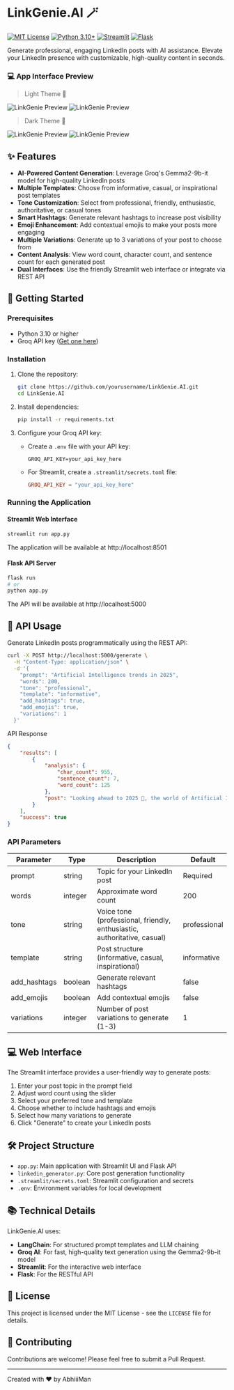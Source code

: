 # LinkGenie.AI 🪄

[![MIT License](https://img.shields.io/badge/License-MIT-green.svg)](LICENSE)
[![Python 3.10+](https://img.shields.io/badge/Python-3.10+-blue.svg)](https://www.python.org/downloads/)
[![Streamlit](https://img.shields.io/badge/Built%20with-Streamlit-FF4B4B.svg)](https://streamlit.io/)
[![Flask](https://img.shields.io/badge/API-Flask-000000.svg)](https://flask.palletsprojects.com/)

Generate professional, engaging LinkedIn posts with AI assistance. Elevate your LinkedIn presence with customizable, high-quality content in seconds.

### 💻 App Interface Preview 
> Light Theme 🤍

![LinkGenie Preview](.github/assets/image-1.png)
![LinkGenie Preview](.github/assets/image-2.png)

> Dark Theme 🖤

![LinkGenie Preview](.github/assets/image-3.png)
![LinkGenie Preview](.github/assets/image-4.png)

## ✨ Features

- **AI-Powered Content Generation**: Leverage Groq's Gemma2-9b-it model for high-quality LinkedIn posts
- **Multiple Templates**: Choose from informative, casual, or inspirational post templates
- **Tone Customization**: Select from professional, friendly, enthusiastic, authoritative, or casual tones
- **Smart Hashtags**: Generate relevant hashtags to increase post visibility
- **Emoji Enhancement**: Add contextual emojis to make your posts more engaging
- **Multiple Variations**: Generate up to 3 variations of your post to choose from
- **Content Analysis**: View word count, character count, and sentence count for each generated post
- **Dual Interfaces**: Use the friendly Streamlit web interface or integrate via REST API

## 🚀 Getting Started

### Prerequisites

- Python 3.10 or higher
- Groq API key ([Get one here](https://console.groq.com/))

### Installation

1. Clone the repository:
   ```bash
   git clone https://github.com/yourusername/LinkGenie.AI.git
   cd LinkGenie.AI
   ```

2. Install dependencies:
   ```bash
   pip install -r requirements.txt
   ```

3. Configure your Groq API key:
   - Create a `.env` file with your API key:
     ```
     GROQ_API_KEY=your_api_key_here
     ```
   - For Streamlit, create a `.streamlit/secrets.toml` file:
     ```toml
     GROQ_API_KEY = "your_api_key_here"
     ```

### Running the Application

#### Streamlit Web Interface

```bash
streamlit run app.py
```

The application will be available at http://localhost:8501

#### Flask API Server

```bash
flask run
# or
python app.py
```

The API will be available at http://localhost:5000

## 🔌 API Usage

Generate LinkedIn posts programmatically using the REST API:

```bash
curl -X POST http://localhost:5000/generate \
  -H "Content-Type: application/json" \
  -d '{
    "prompt": "Artificial Intelligence trends in 2025",
    "words": 200,
    "tone": "professional",
    "template": "informative",
    "add_hashtags": true,
    "add_emojis": true,
    "variations": 1
  }'
```
API Response
```json
{
    "results": [
        {
            "analysis": {
                "char_count": 955,
                "sentence_count": 7,
                "word_count": 125
            },
            "post": "Looking ahead to 2025 🚀, the world of Artificial Intelligence  is poised for some incredible advancements. \n\nHere are a few trends to watch: \n\n* **Hyper-personalization 🎯:** AI will tailor experiences in marketing, education, and healthcare to individual needs like never before. \n* **Democratization of AI 🤝:**  More accessible tools and platforms will empower individuals and businesses of all sizes to leverage AI's potential. \n* **AI-powered Automation 🤖:**  Repetitive tasks across industries will be increasingly automated, freeing up human workers for more creative and strategic roles.\n* **Ethical AI 🧠:**  Growing emphasis on responsible development and deployment of AI will ensure fairness, transparency, and accountability.\n\nThese advancements will undoubtedly shape the future of work and drive innovation across sectors.  Are you ready to embrace the AI revolution? 🤔  \n\n#AI #ArtificialIntelligence #FutureofWork #TechTrends #Innovation  \n\n\n"
        }
    ],
    "success": true
}
```

### API Parameters

| Parameter | Type | Description | Default |
|-----------|------|-------------|---------|
| prompt | string | Topic for your LinkedIn post | Required |
| words | integer | Approximate word count | 200 |
| tone | string | Voice tone (professional, friendly, enthusiastic, authoritative, casual) | professional |
| template | string | Post structure (informative, casual, inspirational) | informative |
| add_hashtags | boolean | Generate relevant hashtags | false |
| add_emojis | boolean | Add contextual emojis | false |
| variations | integer | Number of post variations to generate (1-3) | 1 |

## 💻 Web Interface

The Streamlit interface provides a user-friendly way to generate posts:

1. Enter your post topic in the prompt field
2. Adjust word count using the slider
3. Select your preferred tone and template
4. Choose whether to include hashtags and emojis
5. Select how many variations to generate
6. Click "Generate" to create your LinkedIn posts

## 🛠️ Project Structure

- `app.py`: Main application with Streamlit UI and Flask API
- `linkedin_generator.py`: Core post generation functionality
- `.streamlit/secrets.toml`: Streamlit configuration and secrets
- `.env`: Environment variables for local development

## 📚 Technical Details

LinkGenie.AI uses:
- **LangChain**: For structured prompt templates and LLM chaining
- **Groq AI**: For fast, high-quality text generation using the Gemma2-9b-it model
- **Streamlit**: For the interactive web interface
- **Flask**: For the RESTful API

## 📄 License

This project is licensed under the MIT License - see the `LICENSE` file for details.

## 🤝 Contributing

Contributions are welcome! Please feel free to submit a Pull Request.

---

Created with ❤️ by AbhiiiMan